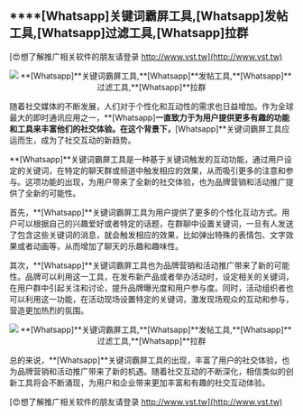 ## ****[Whatsapp]**关键词霸屏工具,**[Whatsapp]**发帖工具,**[Whatsapp]**过滤工具,**[Whatsapp]**拉群**

[😍想了解推广相关软件的朋友请登录 http://www.vst.tw](http://www.vst.tw)

 <center><img src="https://vst.tw/MP4/tuiguang/png/1.png" alt="**[Whatsapp]**关键词霸屏工具,**[Whatsapp]**发帖工具,**[Whatsapp]**过滤工具,**[Whatsapp]**拉群"></center>

随着社交媒体的不断发展，人们对于个性化和互动性的需求也日益增加。作为全球最大的即时通讯应用之一，**[Whatsapp]**一直致力于为用户提供更多有趣的功能和工具来丰富他们的社交体验。在这个背景下，**[Whatsapp]**关键词霸屏工具应运而生，成为了社交互动的新趋势。

**[Whatsapp]**关键词霸屏工具是一种基于关键词触发的互动功能，通过用户设定的关键词，在特定的聊天群或频道中触发相应的效果，从而吸引更多的注意和参与。这项功能的出现，为用户带来了全新的社交体验，也为品牌营销和活动推广提供了全新的可能性。

首先，**[Whatsapp]**关键词霸屏工具为用户提供了更多的个性化互动方式。用户可以根据自己的兴趣爱好或者特定的话题，在群聊中设置关键词，一旦有人发送了包含这些关键词的消息，就会触发相应的效果，比如弹出特殊的表情包、文字效果或者动画等，从而增加了聊天的乐趣和趣味性。

其次，**[Whatsapp]**关键词霸屏工具也为品牌营销和活动推广带来了新的可能性。品牌可以利用这一工具，在发布新产品或者举办活动时，设定相关的关键词，在用户群中引起关注和讨论，提升品牌曝光度和用户参与度。同时，活动组织者也可以利用这一功能，在活动现场设置特定的关键词，激发现场观众的互动和参与，营造更加热烈的氛围。

 <center><img src="https://vst.tw/MP4/tuiguang/png/4.png" alt="**[Whatsapp]**关键词霸屏工具,**[Whatsapp]**发帖工具,**[Whatsapp]**过滤工具,**[Whatsapp]**拉群"></center>

总的来说，**[Whatsapp]**关键词霸屏工具的出现，丰富了用户的社交体验，也为品牌营销和活动推广带来了新的机遇。随着社交互动的不断深化，相信类似的创新工具将会不断涌现，为用户和企业带来更加丰富和有趣的社交互动体验。

[😍想了解推广相关软件的朋友请登录 http://www.vst.tw](http://www.vst.tw)



